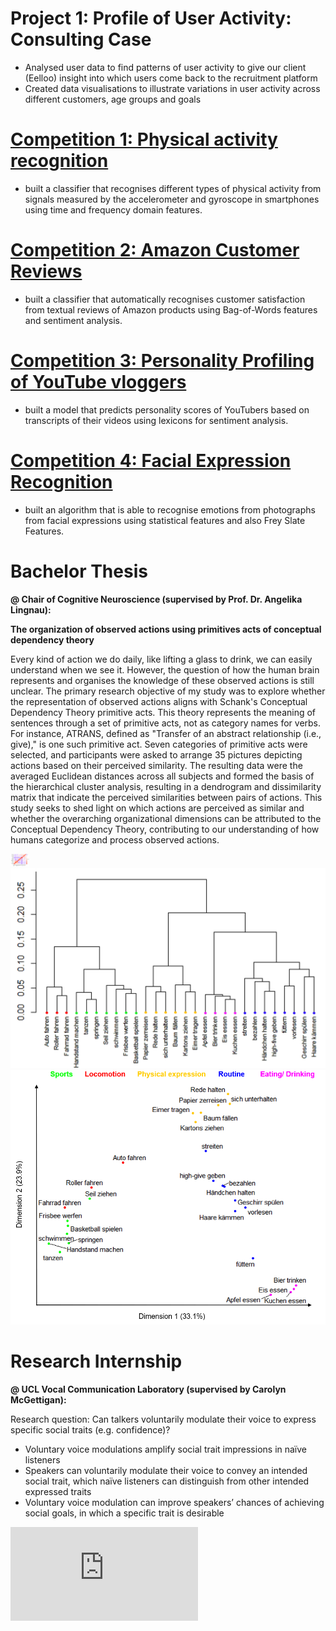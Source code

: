 # Project 1: Profile of User Activity: Consulting Case
- Analysed user data to find patterns of user activity to give our client (Eelloo) insight into which users come back to the recruitment platform
- Created data visualisations to illustrate variations in user activity across different customers, age groups and goals

# [Competition 1: Physical activity recognition](https://github.com/LisaWittmann/Competition-1)  
- built a classifier that recognises different types of physical activity from signals measured by the accelerometer and gyroscope in smartphones using time and frequency domain features.

# [Competition 2: Amazon Customer Reviews](https://github.com/LisaWittmann/Competition-2) 
- built a classifier that automatically recognises customer satisfaction from textual reviews of Amazon products using Bag-of-Words features and sentiment analysis.

# [Competition 3: Personality Profiling of YouTube vloggers](https://github.com/LisaWittmann/Competition-3) 
- built a model that predicts personality scores of YouTubers based on transcripts of their videos using lexicons for sentiment analysis.

# [Competition 4: Facial Expression Recognition](https://github.com/LisaWittmann/Competition-4) 
- built an algorithm that is able to recognise emotions from photographs from facial expressions using statistical features and also Frey Slate Features.

# Bachelor Thesis 

**@ Chair of Cognitive Neuroscience (supervised by Prof. Dr. Angelika Lingnau):** 

**The organization of observed actions using primitives acts of conceptual dependency theory**

Every kind of action we do daily, like lifting a glass to drink, we can easily understand when we see it. However, the question of how the human brain represents and organises the knowledge of these observed actions is still unclear. The primary research objective of my study was to explore whether the representation of observed actions aligns with Schank's Conceptual Dependency Theory primitive acts. This theory represents the meaning of sentences through a set of primitive acts, not as category names for verbs. For instance, ATRANS, defined as "Transfer of an abstract relationship (i.e., give)," is one such primitive act. Seven categories of primitive acts were selected, and participants were asked to arrange 35 pictures depicting actions based on their perceived similarity. The resulting data were the averaged Euclidean distances across all subjects and formed the basis of the hierarchical cluster analysis, resulting in a dendrogram and dissimilarity matrix that indicate the perceived similarities between pairs of actions. This study seeks to shed light on which actions are perceived as similar and whether the overarching organizational dimensions can be attributed to the Conceptual Dependency Theory, contributing to our understanding of how humans categorize and process observed actions.


[<img src="./images/dissimilarity%20matrix.png" width="30" />](./link/to/sql/file)
![Dendrogram](/images/Dendrogram.png)
![Clusteranalysis](/images/Clusteranalyse.png)


# Research Internship 
**@ UCL Vocal Communication Laboratory (supervised by Carolyn McGettigan):**

Research question: Can talkers voluntarily modulate their voice to express specific social traits (e.g. confidence)?
- Voluntary voice modulations amplify social trait impressions in naïve listeners
- Speakers can voluntarily modulate their voice to convey an intended social trait, which naïve listeners can distinguish from other intended expressed traits
- Voluntary voice modulation can improve speakers’ chances of achieving social goals, in which a specific trait is desirable

![Poster at the VoiceID Conference 2022 of UZH](https://github.com/LisaWittmann/Portfolio/blob/main/images/poster_DinA4.pdf)

